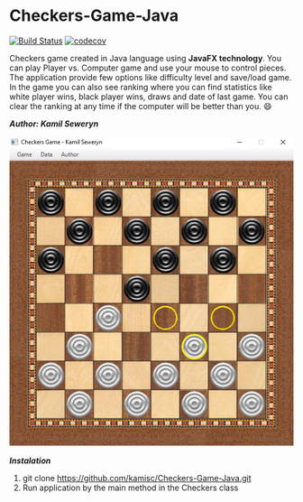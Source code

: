 # Checkers-Game-Java

[![Build Status](https://travis-ci.org/kamisc/Checkers-Game-Java.svg?branch=master)](https://travis-ci.org/kamisc/Checkers-Game-Java)
[![codecov](https://codecov.io/gh/kamisc/Checkers-Game-Java/branch/master/graph/badge.svg)](https://codecov.io/gh/kamisc/Checkers-Game-Java)

Checkers game created in Java language using **JavaFX technology**. You can play Player vs. Computer game and use your mouse to control pieces. The application provide few options like difficulty level and save/load game. 
In the game you can also see ranking where you can find statistics like white player wins, black player wins, draws and date of last game. You can clear the ranking at any time if the computer will be better than you. :smile:

**_Author: Kamil Seweryn_**

![Checkers](https://raw.githubusercontent.com/kamisc/Checkers-Game-Java/master/src/main/resources/checkers.png)

**_Instalation_**

1. git clone https://github.com/kamisc/Checkers-Game-Java.git 
2. Run application by the main method in the Checkers class